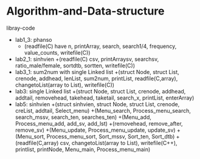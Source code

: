 # Algorithm-and-Data-structure
libray-code
+ lab1_3: phanso 
  + (readfile(C) have n, printArray, search, search1/4, frequency, value_counts, writefile(C)) 
+ lab2_1: sinhvien 
  +(readfile(C) csv, printArraysv, searchsv, ratio_male/female, sortdtb, sortten, writefile(C))
+ lab3_1: sum2num with single Linked list
  +(struct Node, struct List, crenode, addhead, lenList, sum2num, printList, readfile(C,array), changetoList(array to List), writefile(C))
+ lab3: single Linked list
  +(struct Node, struct List, crenode, addhead, addtail, removehead, takehead, taketail, search_x, printList, enterArray)
+ lab5: sinhvien
  +(struct sinhvien, struct Node, struct List, crenode, creList, addtail, Select_menu) 
  +(Menu_search, Process_menu_search, search_mssv, search_ten, searches_ten)
  +(Menu_add, Process_menu_add, add_sv, add_lst)
  +(removehead, remove_after, remove_sv)
  +(Menu_update, Process_menu_update, update_sv)
  +(Menu_sort, Process_menu_sort, Sort_mssv, Sort_ten, Sort_dtb)
  +(readfile(C,array) csv, changetoList(array to List), writefile(C++), printlist, printNode, Menu_main, Process_menu_main)
